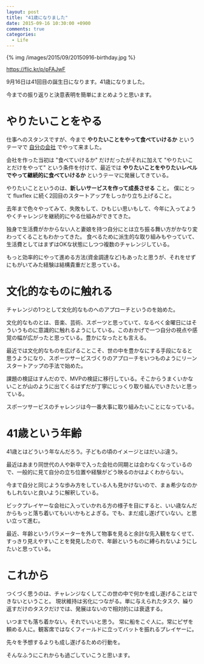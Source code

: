 ```yaml
---
layout: post
title: "41歳になりました"
date: 2015-09-16 10:30:00 +0900
comments: true
categories:
  - Life
---
```

{% img /images/2015/09/20150916-birthday.jpg %}

https://flic.kr/p/pFAJwF

9月16日は41回目の誕生日になります。41歳になりました。

今までの振り返りと決意表明を簡単にまとめようと思います。


# やりたいことをやる

仕事へのスタンスですが、今まで **やりたいことをやって食べていけるか** というテーマで [自分の会社](http://shakesoul.net) でやって来ました。

会社を作った当初は "食べていけるか" だけだったがそれに加えて "やりたいことだけをやって" という条件を付けて、最近では **やりたいことをやりたいレベルでやって継続的に食べていけるか** というテーマに発展してきている。

やりたいことというのは、**新しいサービスを作って成長させる** こと。
僕にとって fluxflex に続く2回目のスタートアップをしっかり立ち上げること。

去年まで色々やってみて、失敗もして、ひもじい思いもして、今年に入ってようやくチャレンジを継続的にやる仕組みができてきた。

独身で生活費がかからない人と妻娘を持つ自分にとは立ち振る舞い方がかなり変わってくることもわかってきた。
食べるために派生的な取り組みもやっていて、生活費としてはまずはOKな状態にしつつ複数のチャレンジしている。

もっと効率的にやって進める方法(資金調達など)もあったと思うが、それをせずにもがいてみた経験は結構貴重だと思っている。

# 文化的なものに触れる

チャレンジの1つとして文化的なものへのアプローチというのを始めた。

文化的なものとは、音楽、芸術、スポーツと思っていて、なるべく金曜日にはそういうものに意識的に触れるようにしている。このおかげで一つ自分の視点や感覚の幅が広がったと思っている。豊かになったとも言える。

最近では文化的なものを広げることこそ、世の中を豊かなにする手段になると思うようになり、スポーツサービスづくりのアプローチをいつものようにリーンスタートアップの手法で始めた。

課題の検証はすんだので、MVPの検証に移行している。そこからうまくいかないことが山のように出てくるはずだが丁寧にじっくり取り組んでいきたいと思っている。

スポーツサービスのチャレンジは今一番大事に取り組みたいことになっている。


# 41歳という年齢

41歳とはどういう年なんだろう。子どもの頃のイメージとはだいぶ違う。

最近はあまり同世代の人や新卒で入った会社の同期とは会わなくなっているので、一般的に見て自分の立ち位置や経験がどう映るのかはよくわからない。

今まで自分と同じような歩み方をしている人も見かけないので、まぁ希少なのかもしれないと良いように解釈している。

ビックプレイヤーな会社に入っていかれる方の様子を目にすると、いい歳なんだからもっと落ち着いてもいいかもとよぎる。でも、まだ成し遂げていない。と思い立って進む。

最近、年齢というパラメーターを外して物事を見ると余計な先入観をなくせて、すっきり見えやすいことを発見したので、年齢というものに縛られないようにしたいと思っている。

# これから

つくづく思うのは、チャレンジなくしてこの世の中で何かを成し遂げることはできないということ。
現状維持は劣化につながる。単に与えられたタスク、繰り返すだけのタスクだけでは、発展はないので相対的には衰退する。

いつまでも落ち着かない。それでいいと思う。
常に船をこぐ人に。常にピザを頼める人に。観客席ではなくフィールドに立ってバットを振れるプレイヤーに。

先々を予想するよりも成し遂げるための行動を。

そんなふうにこれからも過ごしていこうと思います。